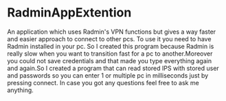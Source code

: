 # RadminAppExtention
An application which uses Radmin's VPN functions but gives a way faster and easier approach to connect to other pcs. To use it you need to have Radmin installed in your pc.
So I created this program because Radmin is really slow when you want to transition fast for a pc to another.Moreover you could not save credentials and that made you type everything again and again.So I created a program that can read stored IPS with stored user and passwords so you can enter 1 or multiple pc in milliseconds just by pressing connect.
In case you got any questions feel free to ask me anything.
